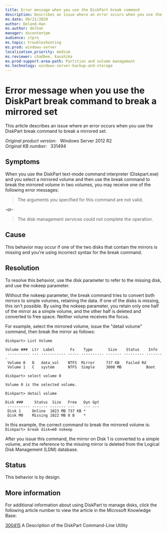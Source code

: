 ```yaml
---
title: Error message when you use the DiskPart break command
description: Describes an issue where an error occurs when you use the DiskPart break command to break a mirrored set.
ms.date: 09/21/2020
author: Deland-Han
ms.author: delhan
manager: dscontentpm
audience: itpro
ms.topic: troubleshooting
ms.prod: windows-server
localization_priority: medium
ms.reviewer: chadbee, kaushika
ms.prod-support-area-path: Partition and volume management
ms.technology: windows-server-backup-and-storage
---
```

# Error message when you use the DiskPart break command to break a mirrored set

This article describes an issue where an error occurs when you use the DiskPart break command to break a mirrored set.

_Original product version:_ &nbsp; Windows Server 2012 R2  
_Original KB number:_ &nbsp; 331494

## Symptoms

When you use the DiskPart text-mode command interpreter (Diskpart.exe) and you select a mirrored volume and then use the break command to break the mirrored volume in two volumes, you may receive one of the following error messages:

> The arguments you specified for this command are not valid.

-or-

> The disk management services could not complete the operation.

## Cause

This behavior may occur if one of the two disks that contain the mirrors is missing and you're using incorrect syntax for the break command.

## Resolution

To resolve this behavior, use the disk parameter to refer to the missing disk, and use the nokeep parameter.

Without the nokeep parameter, the break command tries to convert both mirrors to simple volumes, retaining the data. If one of the disks is missing, this isn't possible. By using the nokeep parameter, you retain only one half of the mirror as a simple volume, and the other half is deleted and converted to free space. Neither volume receives the focus.

For example, select the mirrored volume, issue the "detail volume" command, then break the mirror as follows:

```console
diskpart> List Volume

Volume ###  Ltr  Label       Fs    Type       Size    Status    Info
 ---------- --- ----------- ----- ---------- ------- --------- --------
 Volume 0   D   data_vol    NTFS  Mirror     737 KB   Failed Rd
 Volume 1   C   system      NTFS  Simple     3000 MB           Boot

diskpart> select volume 0

Volume 0 is the selected volume.

Diskpart> detail volume

Disk ###     Status  Size   Free   Dyn Gpt
 ---------- ------- ------- ---    --- ---
 Disk 1     Online  1023 MB 737 KB *
 Disk M0    Missing 1022 MB 0 B    *
```

In this example, the correct command to break the mirrored volume is:  
`Diskpart> break disk=m0 nokeep`

After you issue this command, the mirror on Disk 1 is converted to a simple volume, and the reference to the missing mirror is deleted from the Logical Disk Management (LDM) database.

## Status

This behavior is by design.  

## More information

For additional information about using DiskPart to manage disks, click the following article number to view the article in the Microsoft Knowledge Base:

[300415](/previous-versions/windows/it-pro/windows-vista/cc766465(v=ws.10)?redirectedfrom=MSDN) A Description of the DiskPart Command-Line Utility
